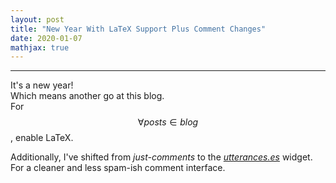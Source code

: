 ```yaml
---
layout: post
title: "New Year With LaTeX Support Plus Comment Changes"
date: 2020-01-07
mathjax: true
---
```

----------------
It's a new year!  
Which means another go at this blog.  
For $$\forall posts \in blog$$, enable LaTeX.  
  
Additionally, I've shifted from *just-comments* to the *[utterances.es](https://utteranc.es/)* widget. For a cleaner and less spam-ish comment interface.
